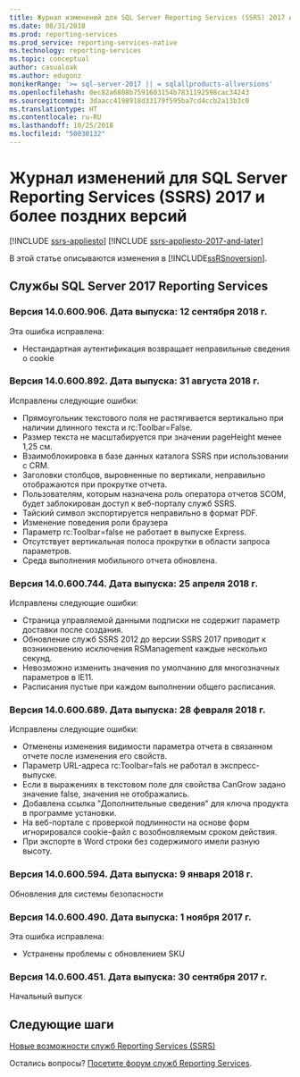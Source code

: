 ```yaml
---
title: Журнал изменений для SQL Server Reporting Services (SSRS) 2017 и более поздних версий | Документация Майкрософт
ms.date: 08/31/2018
ms.prod: reporting-services
ms.prod_service: reporting-services-native
ms.technology: reporting-services
ms.topic: conceptual
author: casualoak
ms.author: edugonz
monikerRange: '>= sql-server-2017 || = sqlallproducts-allversions'
ms.openlocfilehash: 0ec82a6808b7591603154b7831192598cac34243
ms.sourcegitcommit: 3daacc4198918d33179f595ba7cd4ccb2a13b3c0
ms.translationtype: HT
ms.contentlocale: ru-RU
ms.lasthandoff: 10/25/2018
ms.locfileid: "50030132"
---
```

# <a name="change-log-for-sql-server-reporting-services-ssrs-2017-and-later"></a>Журнал изменений для SQL Server Reporting Services (SSRS) 2017 и более поздних версий

[!INCLUDE [ssrs-appliesto](../includes/ssrs-appliesto.md)] [!INCLUDE [ssrs-appliesto-2017-and-later](../includes/ssrs-appliesto-2017-and-later.md)] 

В этой статье описываются изменения в [!INCLUDE[ssRSnoversion](../includes/ssrsnoversion-md.md)]. 

## <a name="sql-server-2017-reporting-services"></a>Службы SQL Server 2017 Reporting Services 

### <a name="version-140600906-released-september-12-2018"></a>Версия 14.0.600.906. Дата выпуска: 12 сентября 2018 г.

Эта ошибка исправлена:

- Нестандартная аутентификация возвращает неправильные сведения о cookie

### <a name="version-140600892-released-august-31-2018"></a>Версия 14.0.600.892. Дата выпуска: 31 августа 2018 г.

Исправлены следующие ошибки:

- Прямоугольник текстового поля не растягивается вертикально при наличии длинного текста и rc:Toolbar=False. 
- Размер текста не масштабируется при значении pageHeight менее 1,25 см. 
- Взаимоблокировка в базе данных каталога SSRS при использовании с CRM. 
- Заголовки столбцов, выровненные по вертикали, неправильно отображаются при прокрутке отчета. 
- Пользователям, которым назначена роль оператора отчетов SCOM, будет заблокирован доступ к веб-порталу служб SSRS. 
- Тайский символ экспортируется неправильно в формат PDF. 
- Изменение поведения роли браузера 
- Параметр rc:Toolbar=false не работает в выпуске Express. 
- Отсутствует вертикальная полоса прокрутки в области запроса параметров. 
- Среда выполнения мобильного отчета обновлена. 

### <a name="version-140600744-released-april-25-2018"></a>Версия 14.0.600.744. Дата выпуска: 25 апреля 2018 г. 

Исправлены следующие ошибки:

- Страница управляемой данными подписки не содержит параметр доставки после создания.
- Обновление служб SSRS 2012 до версии SSRS 2017 приводит к возникновению исключения RSManagement каждые несколько секунд.
- Невозможно изменить значения по умолчанию для многозначных параметров в IE11.
- Расписания пустые при каждом выполнении общего расписания.

### <a name="version-140600689-released-february-28-2018"></a>Версия 14.0.600.689. Дата выпуска: 28 февраля 2018 г.

Исправлены следующие ошибки:

- Отменены изменения видимости параметра отчета в связанном отчете после изменения его свойств.
- Параметр URL-адреса rc:Toolbar=fals не работал в экспресс-выпуске.
- Если в выражениях в текстовом поле для свойства CanGrow задано значение false, значения не отображались.
- Добавлена ссылка "Дополнительные сведения" для ключа продукта в программе установки.
- На веб-портале с проверкой подлинности на основе форм игнорировался cookie-файл с возобновляемым сроком действия.
- При экспорте в Word строки без содержимого имели разную высоту.

### <a name="version-140600594-released-january-9-2018"></a>Версия 14.0.600.594. Дата выпуска: 9 января 2018 г.

Обновления для системы безопасности

### <a name="version-140600490-released-november-1-2017"></a>Версия 14.0.600.490. Дата выпуска: 1 ноября 2017 г.

Эта ошибка исправлена:

- Устранены проблемы с обновлением SKU

### <a name="version-140600451-released-september-30-2017"></a>Версия 14.0.600.451. Дата выпуска: 30 сентября 2017 г. 

Начальный выпуск

## <a name="next-steps"></a>Следующие шаги

[Новые возможности служб Reporting Services (SSRS)](what-s-new-in-sql-server-reporting-services-ssrs.md)   

Остались вопросы? [Посетите форум служб Reporting Services](https://go.microsoft.com/fwlink/?LinkId=620231).
